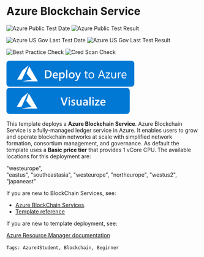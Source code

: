 # Azure Blockchain Service

![Azure Public Test Date](https://azurequickstartsservice.blob.core.windows.net/badges/201-blockchain-asaservice/PublicLastTestDate.svg)
![Azure Public Test Result](https://azurequickstartsservice.blob.core.windows.net/badges/201-blockchain-asaservice/PublicDeployment.svg)

![Azure US Gov Last Test Date](https://azurequickstartsservice.blob.core.windows.net/badges/201-blockchain-asaservice/FairfaxLastTestDate.svg)
![Azure US Gov Last Test Result](https://azurequickstartsservice.blob.core.windows.net/badges/201-blockchain-asaservice/FairfaxDeployment.svg)

![Best Practice Check](https://azurequickstartsservice.blob.core.windows.net/badges/201-blockchain-asaservice/BestPracticeResult.svg)
![Cred Scan Check](https://azurequickstartsservice.blob.core.windows.net/badges/201-blockchain-asaservice/CredScanResult.svg)

[![Deploy To Azure](https://raw.githubusercontent.com/Azure/azure-quickstart-templates/master/1-CONTRIBUTION-GUIDE/images/deploytoazure.svg?sanitize=true)]("https://portal.azure.com/#create/Microsoft.Template/uri/https%3A%2F%2Fraw.githubusercontent.com%2FAzure%2Fazure-quickstart-templates%2Fmaster%2F201-blockchain-asaservice%2Fazuredeploy.json")  [![Visualize](https://raw.githubusercontent.com/Azure/azure-quickstart-templates/master/1-CONTRIBUTION-GUIDE/images/visualizebutton.svg?sanitize=true)]("http://armviz.io/#/?load=https%3A%2F%2Fraw.githubusercontent.com%2FAzure%2Fazure-quickstart-templates%2Fmaster%2F201-blockchain-asaservice%2Fazuredeploy.json")





This template deploys a **Azure Blockchain Service**. Azure Blockchain Service is a fully-managed ledger service in Azure. It enables users to grow and operate blockchain networks at scale with simplified network formation, consortium management, and governance. As default the template uses a **Basic price tier** that provides 1 vCore CPU. The available locations for this deployment are:  

>
"westeurope",  
"eastus",
"southeastasia",
"westeurope",
"northeurope",
"westus2",
"japaneast"

If you are new to BlockChain Services, see:

- [Azure BlockChain Services](https://azure.microsoft.com/services/blockchain-service/).
- [Template reference](https://docs.microsoft.com/azure/templates/microsoft.compute/allversions)

If you are new to template deployment, see:

[Azure Resource Manager documentation](https://docs.microsoft.com/azure/azure-resource-manager/)

`Tags: Azure4Student, Blockchain, Beginner`
